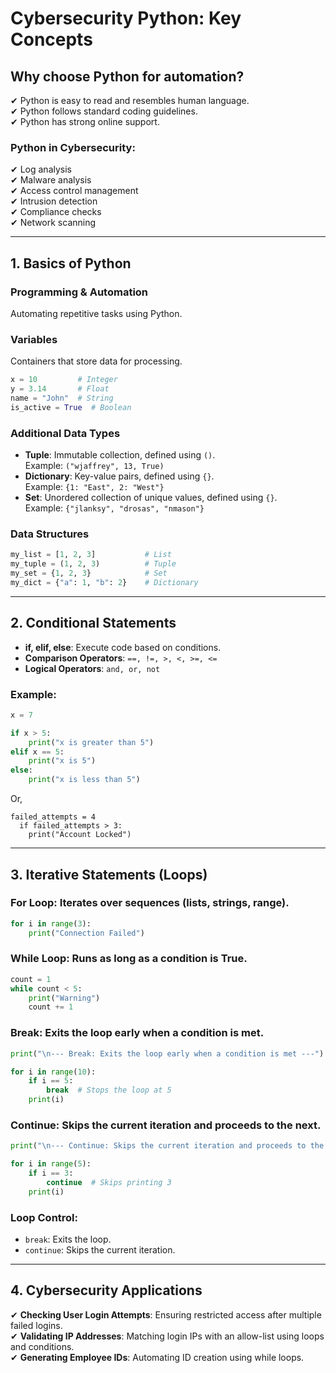 # Cybersecurity Python: Key Concepts

## Why choose Python for automation?
✔ Python is easy to read and resembles human language.  
✔ Python follows standard coding guidelines.  
✔ Python has strong online support.  

### Python in Cybersecurity:
✔ Log analysis  
✔ Malware analysis  
✔ Access control management  
✔ Intrusion detection  
✔ Compliance checks  
✔ Network scanning  

---

## 1. Basics of Python

### Programming & Automation  
Automating repetitive tasks using Python.  

### Variables  
Containers that store data for processing.

```python
x = 10         # Integer
y = 3.14       # Float
name = "John"  # String
is_active = True  # Boolean
```

### Additional Data Types

- **Tuple**: Immutable collection, defined using `()`.  
  Example: `("wjaffrey", 13, True)`  
- **Dictionary**: Key-value pairs, defined using `{}`.  
  Example: `{1: "East", 2: "West"}`  
- **Set**: Unordered collection of unique values, defined using `{}`.  
  Example: `{"jlanksy", "drosas", "nmason"}`  

### Data Structures

```python
my_list = [1, 2, 3]           # List
my_tuple = (1, 2, 3)          # Tuple
my_set = {1, 2, 3}            # Set
my_dict = {"a": 1, "b": 2}    # Dictionary
```

---

## 2. Conditional Statements

- **if, elif, else**: Execute code based on conditions.  
- **Comparison Operators**: `==, !=, >, <, >=, <=`  
- **Logical Operators**: `and, or, not`  

### Example:

```python
x = 7

if x > 5:
    print("x is greater than 5")
elif x == 5:
    print("x is 5")
else:
    print("x is less than 5")
```

Or,
```
failed_attempts = 4
  if failed_attempts > 3:
    print("Account Locked")
```

---


## 3. Iterative Statements (Loops)

### **For Loop**: Iterates over sequences (lists, strings, range).  

```python
for i in range(3):
    print("Connection Failed")
```

### **While Loop**: Runs as long as a condition is True.  

```python
count = 1
while count < 5:
    print("Warning")
    count += 1
```

### **Break: Exits the loop early when a condition is met.**

```python
print("\n--- Break: Exits the loop early when a condition is met ---")

for i in range(10):
    if i == 5:
        break  # Stops the loop at 5
    print(i)
```


### Continue: Skips the current iteration and proceeds to the next.
```python
print("\n--- Continue: Skips the current iteration and proceeds to the next ---")

for i in range(5):
    if i == 3:
        continue  # Skips printing 3
    print(i)
```

### **Loop Control:**
- `break`: Exits the loop.  
- `continue`: Skips the current iteration.

---



## 4. Cybersecurity Applications

✔ **Checking User Login Attempts**: Ensuring restricted access after multiple failed logins.  
✔ **Validating IP Addresses**: Matching login IPs with an allow-list using loops and conditions.  
✔ **Generating Employee IDs**: Automating ID creation using while loops.  

